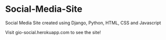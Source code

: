 # Social-Media-Site

Social Media Site created using Django, Python, HTML, CSS and Javascript

Visit gio-social.herokuapp.com to see the site!
